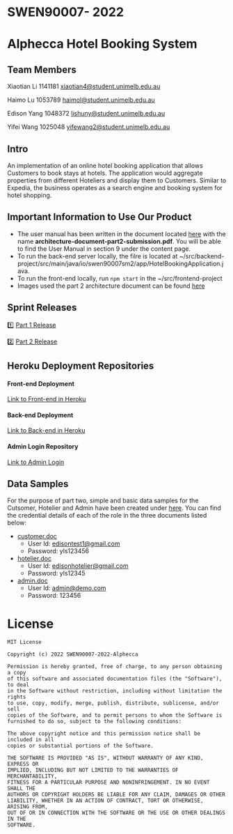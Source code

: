 # SWEN90007- 2022
# Alphecca Hotel Booking System
 
## Team Members
Xiaotian Li 1141181 xiaotian4@student.unimelb.edu.au

Haimo Lu 1053789 haimol@student.unimelb.edu.au

Edison Yang 1048372 lishuny@student.unimelb.edu.au

Yifei Wang 1025048 yifewang2@student.unimelb.edu.au

## Intro

An implementation of an online hotel booking application that allows Customers to book stays at hotels.
The application would aggregate properties from different Hoteliers and display them to Customers. Similar to
Expedia, the business operates as a search engine and booking system for hotel shopping.

## Important Information to Use Our Product
* The user manual has been written in the document located [here](https://github.com/SWEN900072022/SWEN90007-2022-Alphecca/blob/main/docs/part2) with the name **architecture-document-part2-submission.pdf**. You will be able to find the User Manual in section 9 under the content page.
* To run the back-end server locally, the filre is located at ~/src/backend-project/src/main/java/io/swen90007sm2/app/HotelBookingApplication.java.
* To run the front-end locally, run `npm start` in the ~/src/frontend-project
* Images used the part 2 architecture document can be found [here](https://github.com/SWEN900072022/SWEN90007-2022-Alphecca/blob/main/docs/part2/images)

## Sprint Releases
:one: [Part 1 Release](https://github.com/SWEN900072022/SWEN90007-2022-Alphecca/releases/tag/SWEN90007_2022_Part1_Alphecca_v.2)

:two: [Part 2 Release](https://github.com/SWEN900072022/SWEN90007-2022-Alphecca/releases/tag/SWEN90007_2022_Part2_Alphecca_v.2)

## Heroku Deployment Repositories
#### Front-end Deployment
[Link to Front-end in Heroku](https://swen90007-alphecca-frontend.herokuapp.com/)
#### Back-end Deployment
[Link to Back-end in Heroku](https://swen90007-alphecca-backend-app.herokuapp.com/)
#### Admin Login Repository
[Link to Admin Login](https://swen90007-alphecca-frontend.herokuapp.com/adminLogin/)

## Data Samples
For the purpose of part two, simple and basic data samples for the Cutsomer, Hotelier and Admin have been created under [here](https://github.com/SWEN900072022/SWEN90007-2022-Alphecca/tree/main/docs/data-samples). You can find the credential details of each of the role in the three documents listed below:

* [customer.doc](https://github.com/SWEN900072022/SWEN90007-2022-Alphecca/blob/main/docs/data-samples/customer.doc)
	* User Id: edisontest1@gmail.com
	* Password: yls123456
* [hotelier.doc](https://github.com/SWEN900072022/SWEN90007-2022-Alphecca/blob/main/docs/data-samples/hotelier.doc)
	* User Id: edisonhotelier@gmail.com
	* Password: yls12345
* [admin.doc](https://github.com/SWEN900072022/SWEN90007-2022-Alphecca/blob/main/docs/data-samples/admin.doc)
	* User Id: admin@demo.com
	* Password: 123456




# License
```
MIT License

Copyright (c) 2022 SWEN90007-2022-Alphecca

Permission is hereby granted, free of charge, to any person obtaining a copy
of this software and associated documentation files (the "Software"), to deal
in the Software without restriction, including without limitation the rights
to use, copy, modify, merge, publish, distribute, sublicense, and/or sell
copies of the Software, and to permit persons to whom the Software is
furnished to do so, subject to the following conditions:

The above copyright notice and this permission notice shall be included in all
copies or substantial portions of the Software.

THE SOFTWARE IS PROVIDED "AS IS", WITHOUT WARRANTY OF ANY KIND, EXPRESS OR
IMPLIED, INCLUDING BUT NOT LIMITED TO THE WARRANTIES OF MERCHANTABILITY,
FITNESS FOR A PARTICULAR PURPOSE AND NONINFRINGEMENT. IN NO EVENT SHALL THE
AUTHORS OR COPYRIGHT HOLDERS BE LIABLE FOR ANY CLAIM, DAMAGES OR OTHER
LIABILITY, WHETHER IN AN ACTION OF CONTRACT, TORT OR OTHERWISE, ARISING FROM,
OUT OF OR IN CONNECTION WITH THE SOFTWARE OR THE USE OR OTHER DEALINGS IN THE
SOFTWARE.
```
